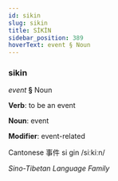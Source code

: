 ```yaml
---
id: sikin
slug: sikin
title: SİKİN
sidebar_position: 389
hoverText: event § Noun
---
```


### sikin

*event* **§** Noun

**Verb**: to be an event

**Noun**: event

**Modifier**: event-related

Cantonese 事件 si gin /siːkiːn/

*Sino-Tibetan Language Family*